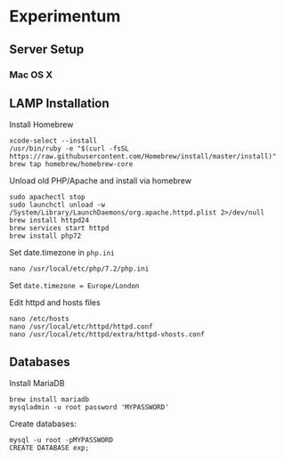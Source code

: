 # Experimentum

## Server Setup

### Mac OS X


## LAMP Installation

Install Homebrew

```
xcode-select --install
/usr/bin/ruby -e "$(curl -fsSL https://raw.githubusercontent.com/Homebrew/install/master/install)"
brew tap homebrew/homebrew-core
```

Unload old PHP/Apache and install via homebrew
```
sudo apachectl stop
sudo launchctl unload -w /System/Library/LaunchDaemons/org.apache.httpd.plist 2>/dev/null
brew install httpd24
brew services start httpd
brew install php72
```

Set date.timezone in `php.ini`

```
nano /usr/local/etc/php/7.2/php.ini
```
Set `date.timezone = Europe/London`

Edit httpd and hosts files

```
nano /etc/hosts
nano /usr/local/etc/httpd/httpd.conf
nano /usr/local/etc/httpd/extra/httpd-vhosts.conf 
```

## Databases

Install MariaDB

```
brew install mariadb
mysqladmin -u root password 'MYPASSWORD'
```

Create databases:

```
mysql -u root -pMYPASSWORD
CREATE DATABASE exp;
```


